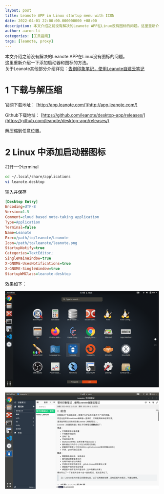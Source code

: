 ```yaml
---
layout: post
title: Leanote APP in Linux startup menu with ICON
date: 2022-04-01 22:00:00.000000000 +08:00
description: 本文介绍之前没有解决的Leanote APP在Linux没有图标的问题。这里重新介绍一下添加启动器和图标的方法。
author: aaron-li
categories: [工具指南]
tags: [leanote, proxy]
---
```


本文介绍之前没有解决的Leanote APP在Linux没有图标的问题。  
这里重新介绍一下添加启动器和图标的方法。  
关于Leanote其他部分介绍详见：[告别印象笔记，使用Leanote自建云笔记]({{site.url}}/2021/08/leanote-replace-evernote/)

# 1 下载与解压缩
官网下载地址： [http://app.leanote.com/](http://app.leanote.com/)

Github下载地址： [https://github.com/leanote/desktop-app/releases/](https://github.com/leanote/desktop-app/releases/)

解压缩到任意位置。

# 2 Linux 中添加启动器图标
打开一个terminal  
```bash
cd ~/.local/share/applications
vi leanote.desktop
```

输入并保存
```ini
[Desktop Entry]
Encoding=UTF-8
Version=1.5
Comment=cloud based note-taking application
Type=Application
Terminal=false
Name=Leanote
Exec=/path/to/leanote/Leanote
Icon=/path/to/leanote/leanote.png
StartupNotify=true
Categories=TextEditor;
SingleMainWindow=true
X-GNOME-UsesNotifications=true
X-GNOME-SingleWindow=true
StartupWMClass=leanote-desktop
```

效果如下：

![1](/assets/img/posts/2022-04-01-Leanote-Linux-app-startup/1.png)  

![2](/assets/img/posts/2022-04-01-Leanote-Linux-app-startup/2.png)
